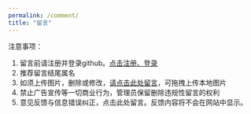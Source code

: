 ```yaml
---
permalink: /comment/
title: "留言"
---
```

注意事项：
1. 留言前请注册并登录github。[点击注册、登录](https://github.com/login?return_to=https%3A%2F%2Fgithub.com%2Fsignup%3Fref_cta%3DSign%2Bup%26ref_loc%3Dheader%2Blogged%2Bout%26ref_page%3D%252F%26source%3Dheader-home)
2. 推荐留言结尾属名
3. 如须上传图片，删除或修改，[请点击此处留言](https://github.com/kelihan/kelihan.github.io/issues/2)，可拖拽上传本地图片
4. 禁止广告宣传等一切商业行为，管理员保留删除违规性留言的权利
5. 意见反馈与信息错误纠正，点击此处留言。反馈内容将不会在网站中显示。
<script src="https://utteranc.es/client.js"
        repo="kelihan/kelihan.github.io"
        issue-term="title"
        theme="github-light"
        crossorigin="anonymous"
        async>
</script>
